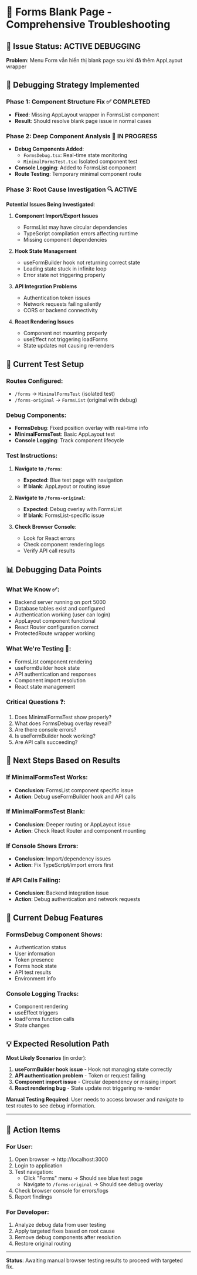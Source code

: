# 🚨 Forms Blank Page - Comprehensive Troubleshooting

## 🎯 Issue Status: ACTIVE DEBUGGING

**Problem**: Menu Form vẫn hiển thị blank page sau khi đã thêm AppLayout wrapper

## 🔬 Debugging Strategy Implemented

### Phase 1: Component Structure Fix ✅ COMPLETED
- **Fixed**: Missing AppLayout wrapper in FormsList component
- **Result**: Should resolve blank page issue in normal cases

### Phase 2: Deep Component Analysis 🔄 IN PROGRESS
- **Debug Components Added**:
  - `FormsDebug.tsx`: Real-time state monitoring
  - `MinimalFormsTest.tsx`: Isolated component test
- **Console Logging**: Added to FormsList component
- **Route Testing**: Temporary minimal component route

### Phase 3: Root Cause Investigation 🔍 ACTIVE

**Potential Issues Being Investigated**:

1. **Component Import/Export Issues**
   - FormsList may have circular dependencies
   - TypeScript compilation errors affecting runtime
   - Missing component dependencies

2. **Hook State Management**
   - useFormBuilder hook not returning correct state
   - Loading state stuck in infinite loop
   - Error state not triggering properly

3. **API Integration Problems**
   - Authentication token issues
   - Network requests failing silently
   - CORS or backend connectivity

4. **React Rendering Issues**
   - Component not mounting properly
   - useEffect not triggering loadForms
   - State updates not causing re-renders

## 🧪 Current Test Setup

### Routes Configured:
- `/forms` → `MinimalFormsTest` (isolated test)
- `/forms-original` → `FormsList` (original with debug)

### Debug Components:
- **FormsDebug**: Fixed position overlay with real-time info
- **MinimalFormsTest**: Basic AppLayout test
- **Console Logging**: Track component lifecycle

### Test Instructions:
1. **Navigate to `/forms`**:
   - **Expected**: Blue test page with navigation
   - **If blank**: AppLayout or routing issue
   
2. **Navigate to `/forms-original`**: 
   - **Expected**: Debug overlay with FormsList
   - **If blank**: FormsList-specific issue

3. **Check Browser Console**:
   - Look for React errors
   - Check component rendering logs
   - Verify API call results

## 📊 Debugging Data Points

### What We Know ✅:
- Backend server running on port 5000
- Database tables exist and configured
- Authentication working (user can login)
- AppLayout component functional
- React Router configuration correct
- ProtectedRoute wrapper working

### What We're Testing 🔄:
- FormsList component rendering
- useFormBuilder hook state
- API authentication and responses
- Component import resolution
- React state management

### Critical Questions ❓:
1. Does MinimalFormsTest show properly?
2. What does FormsDebug overlay reveal?
3. Are there console errors?
4. Is useFormBuilder hook working?
5. Are API calls succeeding?

## 🎯 Next Steps Based on Results

### If MinimalFormsTest Works:
- **Conclusion**: FormsList component specific issue
- **Action**: Debug useFormBuilder hook and API calls

### If MinimalFormsTest Blank:
- **Conclusion**: Deeper routing or AppLayout issue  
- **Action**: Check React Router and component mounting

### If Console Shows Errors:
- **Conclusion**: Import/dependency issues
- **Action**: Fix TypeScript/import errors first

### If API Calls Failing:
- **Conclusion**: Backend integration issue
- **Action**: Debug authentication and network requests

## 🔧 Current Debug Features

### FormsDebug Component Shows:
- Authentication status
- User information
- Token presence
- Forms hook state
- API test results
- Environment info

### Console Logging Tracks:
- Component rendering
- useEffect triggers
- loadForms function calls
- State changes

## 💡 Expected Resolution Path

**Most Likely Scenarios** (in order):
1. **useFormBuilder hook issue** - Hook not managing state correctly
2. **API authentication problem** - Token or request failing
3. **Component import issue** - Circular dependency or missing import
4. **React rendering bug** - State update not triggering re-render

**Manual Testing Required**: User needs to access browser and navigate to test routes to see debug information.

---

## 🚀 Action Items

### For User:
1. Open browser → http://localhost:3000
2. Login to application
3. Test navigation:
   - Click "Forms" menu → Should see blue test page
   - Navigate to `/forms-original` → Should see debug overlay
4. Check browser console for errors/logs
5. Report findings

### For Developer:
1. Analyze debug data from user testing
2. Apply targeted fixes based on root cause
3. Remove debug components after resolution
4. Restore original routing

---

**Status**: Awaiting manual browser testing results to proceed with targeted fix.